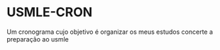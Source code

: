 # USMLE-CRON
Um cronograma cujo objetivo é organizar os meus estudos concerte a preparação ao usmle 
